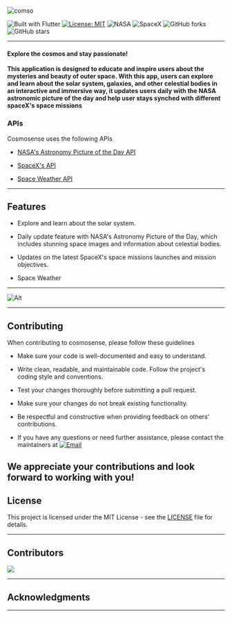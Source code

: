 ![comso](https://user-images.githubusercontent.com/49169158/213964516-81a65521-df57-412b-bd65-cebb3ebb07bf.png)

![Built with Flutter](https://img.shields.io/badge/Built%20with-Flutter-blue)
[![License: MIT](https://img.shields.io/badge/License-MIT-yellow.svg)](https://opensource.org/licenses/MIT)
![NASA](https://img.shields.io/badge/NASA-Official-brightgreen)
![SpaceX](https://img.shields.io/badge/SpaceX-Fan-blue)
![GitHub forks](https://img.shields.io/github/forks/baimamboukar/cosmosense?style=social)
![GitHub stars](https://img.shields.io/github/stars/baimamboukar/cosmosense?style=social)

---

#### Explore the cosmos and stay passionate!

**This application is designed to educate and inspire users about the mysteries and beauty of outer space. With this app, users can explore and learn about the solar system, galaxies, and other celestial bodies in an interactive and immersive way, it updates users daily with the NASA astronomic picture of the day and help user stays synched with different spaceX's space missions**

### APIs
Cosmosense uses the following APIs
  - [NASA's Astronomy Picture of the Day API](https://api.nasa.gov/) 
  - [SpaceX's API](https://docs.spacexdata.com/?version=latest) 

  - [Space Weather API](https://api.nasa.gov/)
---
## Features

- Explore and learn about the solar system.

- Daily update feature with NASA's Astronomy Picture of the Day, which includes stunning space images and information about celestial bodies.


- Updates on the latest SpaceX's space missions launches and mission objectives.

- Space Weather

--- 
![Alt](https://repobeats.axiom.co/api/embed/c3cb89b848c5d93ef1acd7829b7c105ef4e81990.svg "Repobeats analytics image")

---
## Contributing

When contributing to cosmosense, please follow these guidelines

- Make sure your code is well-documented and easy to understand.

- Write clean, readable, and maintainable code.
Follow the project's coding style and conventions.

- Test your changes thoroughly before submitting a pull request.

- Make sure your changes do not break existing functionality.

- Be respectful and constructive when providing feedback on others' contributions.

- If you have any questions or need further assistance, please contact the maintainers at 
[![Email](https://img.shields.io/badge/Contact-email-red)](mailto:baimamboukar@gmail.com)

We appreciate your contributions and look forward to working with you!
---
## License

This project is licensed under the MIT License - see the [LICENSE](LICENSE) file for details.

---
## Contributors

[![](https://contrib.rocks/image?repo=baimamboukar/cosmosense)](https://github.com/baimamboukar/cosmosense/graphs/contributors)

---

## Acknowledgments


---
<!-- ## Proudly featured on

[![Flutter Awesome](https://img.shields.io/badge/Flutter-Awesome-blue)](https://flutterawesome.com/)
[![Flutter Awesome](https://img.shields.io/badge/Flutter-Gallery-blue)](https://flutterawesome.com/)
[![Flutter Awesome](https://img.shields.io/badge/GoogleDev-Library-red)](https://flutterawesome.com/) -->
